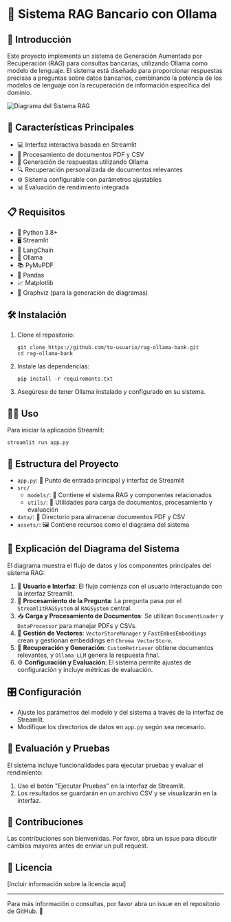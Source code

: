 # 🏦 Sistema RAG Bancario con Ollama

## 🌟 Introducción
Este proyecto implementa un sistema de Generación Aumentada por Recuperación (RAG) para consultas bancarias, utilizando Ollama como modelo de lenguaje. El sistema está diseñado para proporcionar respuestas precisas a preguntas sobre datos bancarios, combinando la potencia de los modelos de lenguaje con la recuperación de información específica del dominio.

![Diagrama del Sistema RAG](https://github.com/infantesromeroadrian/RAG-Ollama-Bank/blob/93914d09dbb2758b191fdd7b6877ae7b747e97c6/assets/rag_system_diagram.png)

## 🚀 Características Principales
- 💻 Interfaz interactiva basada en Streamlit
- 📄 Procesamiento de documentos PDF y CSV
- 🤖 Generación de respuestas utilizando Ollama
- 🔍 Recuperación personalizada de documentos relevantes
- ⚙️ Sistema configurable con parámetros ajustables
- 📊 Evaluación de rendimiento integrada

## 📋 Requisitos
- 🐍 Python 3.8+
- 🖥️ Streamlit
- 🔗 LangChain
- 🦙 Ollama
- 📚 PyMuPDF
- 🐼 Pandas
- 📈 Matplotlib
- 🌳 Graphviz (para la generación de diagramas)

## 🛠️ Instalación
1. Clone el repositorio:
   ```
   git clone https://github.com/tu-usuario/rag-ollama-bank.git
   cd rag-ollama-bank
   ```
2. Instale las dependencias:
   ```
   pip install -r requirements.txt
   ```
3. Asegúrese de tener Ollama instalado y configurado en su sistema.

## 🏃‍♂️ Uso
Para iniciar la aplicación Streamlit:
```
streamlit run app.py
```

## 📁 Estructura del Proyecto
- `app.py`: 🚪 Punto de entrada principal y interfaz de Streamlit
- `src/`
  - `models/`: 🧠 Contiene el sistema RAG y componentes relacionados
  - `utils/`: 🔧 Utilidades para carga de documentos, procesamiento y evaluación
- `data/`: 💾 Directorio para almacenar documentos PDF y CSV
- `assets/`: 🖼️ Contiene recursos como el diagrama del sistema

## 🔄 Explicación del Diagrama del Sistema
El diagrama muestra el flujo de datos y los componentes principales del sistema RAG:

1. 👤 **Usuario e Interfaz**: El flujo comienza con el usuario interactuando con la interfaz Streamlit.
2. 🔄 **Procesamiento de la Pregunta**: La pregunta pasa por el `StreamlitRAGSystem` al `RAGSystem` central.
3. 📥 **Carga y Procesamiento de Documentos**: Se utilizan `DocumentLoader` y `DataProcessor` para manejar PDFs y CSVs.
4. 🧮 **Gestión de Vectores**: `VectorStoreManager` y `FastEmbedEmbeddings` crean y gestionan embeddings en `Chroma VectorStore`.
5. 🔎 **Recuperación y Generación**: `CustomRetriever` obtiene documentos relevantes, y `Ollama LLM` genera la respuesta final.
6. ⚙️ **Configuración y Evaluación**: El sistema permite ajustes de configuración y incluye métricas de evaluación.

## 🎛️ Configuración
- Ajuste los parámetros del modelo y del sistema a través de la interfaz de Streamlit.
- Modifique los directorios de datos en `app.py` según sea necesario.

## 🧪 Evaluación y Pruebas
El sistema incluye funcionalidades para ejecutar pruebas y evaluar el rendimiento:
1. Use el botón "Ejecutar Pruebas" en la interfaz de Streamlit.
2. Los resultados se guardarán en un archivo CSV y se visualizarán en la interfaz.

## 🤝 Contribuciones
Las contribuciones son bienvenidas. Por favor, abra un issue para discutir cambios mayores antes de enviar un pull request.

## 📜 Licencia
[Incluir información sobre la licencia aquí]

---

Para más información o consultas, por favor abra un issue en el repositorio de GitHub. 📩